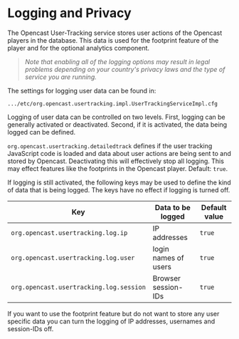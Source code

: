 Logging and Privacy
===================

The Opencast User-Tracking service stores user actions of the Opencast players in the database. This data is used for
the footprint feature of the player and for the optional analytics component.

> *Note that enabling all of the logging options may result in legal problems depending on your country's privacy laws
> and the type of service you are running.*

The settings for logging user data can be found in:

    .../etc/org.opencast.usertracking.impl.UserTrackingServiceImpl.cfg

Logging of user data can be controlled on two levels. First, logging can be generally activated or deactivated. Second,
if it is activated, the data being logged can be defined.

`org.opencast.usertracking.detailedtrack` defines if the user tracking JavaScript code is loaded and data about
user actions are being sent to and stored by Opencast. Deactivating this will effectively stop all logging. This may
effect features like the footprints in the Opencast player.  Default: `true`.

If logging is still activated, the following keys may be used to define the kind of data that is being logged. The keys
have no effect if logging is turned off.

Key                                           | Data to be logged    | Default value
----------------------------------------------|----------------------|--------------
`org.opencast.usertracking.log.ip`     | IP addresses         | `true`
`org.opencast.usertracking.log.user`   | login names of users | `true`
`org.opencast.usertracking.log.session`| Browser session-IDs  | `true`

If you want to use the footprint feature but do not want to store any user specific data you can turn the logging of IP
addresses, usernames and session-IDs off.
